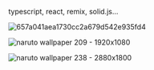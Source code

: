 typescript, react, remix, solid.js...

![657a041aea1730cc2a679d542e935fd4](https://user-images.githubusercontent.com/49603590/182013650-8c173fe6-ca79-4fea-b554-d6562e52afb6.jpg)


![naruto wallpaper 209 - 1920x1080](https://user-images.githubusercontent.com/49603590/181182796-12019d1f-97de-4ef1-ad11-e47caf4bb25d.jpg)


![naruto wallpaper 238 - 2880x1800](https://user-images.githubusercontent.com/49603590/181071766-7feed61e-6537-4043-acf3-e779e6b8e71d.jpg)
